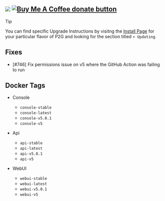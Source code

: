 [![](https://img.shields.io/static/v1?label=Sponsor&message=%E2%9D%A4&logo=GitHub&color=%23fe8e86)](https://github.com/sponsors/philosowaffle) <span class="badge-buymeacoffee"><a href="https://www.buymeacoffee.com/philosowaffle" title="Donate to this project using Buy Me A Coffee"><img src="https://img.shields.io/badge/buy%20me%20a%20coffee-donate-yellow.svg" alt="Buy Me A Coffee donate button" /></a></span>
---

> [!TIP]
> You can find specific Upgrade Instructions by visitng the [Install Page](https://philosowaffle.github.io/peloton-to-garmin/latest/install/) for your particular flavor of P2G and looking for the section titled `⬆️ Updating`.

## Fixes

- [#746] Fix permissions issue on v5 where the GitHub Action was failing to run

## Docker Tags

- Console
    - `console-stable`
    - `console-latest`
    - `console-v5.0.1`
    - `console-v5`

- Api
    - `api-stable`
    - `api-latest`
    - `api-v5.0.1`
    - `api-v5`
- WebUI
    - `webui-stable`
    - `webui-latest`
    - `webui-v5.0.1`
    - `webui-v5`

